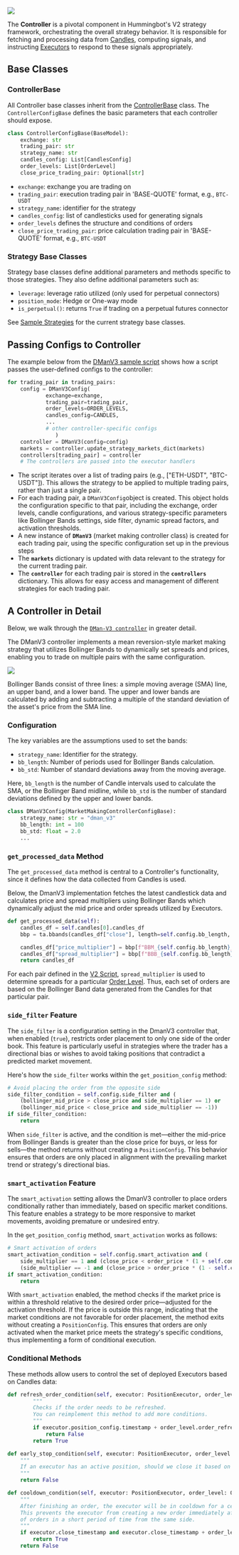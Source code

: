 ![](../diagrams/3.png)

The **Controller** is a pivotal component in Hummingbot's V2 strategy framework, orchestrating the overall strategy behavior. It is responsible for fetching and processing data from [Candles](../candles), computing signals, and instructing [Executors](../executors/) to respond to these signals appropriately.

## Base Classes

### ControllerBase

All Controller base classes inherit from the [ControllerBase](https://github.com/hummingbot/hummingbot/blob/e30406a2d41f1f9c741c29f449f477ab9ad7e4e5/hummingbot/smart_components/strategy_frameworks/controller_base.py) class. The `ControllerConfigBase` defines the basic parameters that each controller should expose.

```python
class ControllerConfigBase(BaseModel):
    exchange: str
    trading_pair: str
    strategy_name: str
    candles_config: List[CandlesConfig]
    order_levels: List[OrderLevel]
    close_price_trading_pair: Optional[str]
```

- `exchange`: exchange you are trading on
- `trading_pair`: execution trading pair in 'BASE-QUOTE' format, e.g., `BTC-USDT`
- `strategy_name`: identifier for the strategy
- `candles_config`: list of candlesticks used for generating signals
- `order_levels` defines the structure and conditions of orders
- `close_price_trading_pair`: price calculation trading pair in 'BASE-QUOTE' format, e.g., `BTC-USDT`

### Strategy Base Classes

Strategy base classes define additional parameters and methods specific to those strategies. They also define additional parameters such as:

- `leverage`: leverage ratio utilized (only used for perpetual connectors)
- `position_mode`: Hedge or One-way mode
- `is_perpetual()`: returns `True` if trading on a perpetual futures connector

See [Sample Strategies](../examples/) for the current strategy base classes.

## Passing Configs to Controller

The example below from the [DManV3 sample script](https://github.com/hummingbot/hummingbot/blob/master/scripts/v2_market-making_dman_v3_multiple_pairs.py) shows how a script passes the user-defined configs to the controller:

```python
for trading_pair in trading_pairs: 
	config = DManV3Config(           
            exchange=exchange,
            trading_pair=trading_pair,
            order_levels=ORDER_LEVELS,
            candles_config=CANDLES, 
            ...
            # other controller-specific configs
		       )
    controller = DManV3(config=config)
    markets = controller.update_strategy_markets_dict(markets)
    controllers[trading_pair] = controller
    # The controllers are passed into the executor handlers
```

- The script iterates over a list of trading pairs (e.g., ["ETH-USDT", "BTC-USDT"]). This allows the strategy to be applied to multiple trading pairs, rather than just a single pair.
- For each trading pair, a `DManV3Config`object is created. This object holds the configuration specific to that pair, including the exchange, order levels, candle configurations, and various strategy-specific parameters like Bollinger Bands settings, side filter, dynamic spread factors, and activation thresholds.
- A new instance of **`DManV3`** (market making controller class) is created for each trading pair, using the specific configuration set up in the previous steps
- The **`markets`** dictionary is updated with data relevant to the strategy for the current trading pair.
- The **`controller`** for each trading pair is stored in the **`controllers`** dictionary. This allows for easy access and management of different strategies for each trading pair.

## A Controller in Detail

Below, we walk through the [`DMan-V3 controller`](https://github.com/hummingbot/hummingbot/blob/master/hummingbot/smart_components/controllers/dman_v3.py) in greater detail.

The DManV3 controller implements a mean reversion-style market making strategy that utilizes Bollinger Bands to dynamically set spreads and prices, enabling you to trade on multiple pairs with the same configuration.

![](./bolinger-bands.png)

Bollinger Bands consist of three lines: a simple moving average (SMA) line, an upper band, and a lower band. The upper and lower bands are calculated by adding and subtracting a multiple of the standard deviation of the asset's price from the SMA line.

### Configuration

The key variables are the assumptions used to set the bands:

- `strategy_name`: Identifier for the strategy.
- `bb_length`: Number of periods used for Bollinger Bands calculation.
- `bb_std`: Number of standard deviations away from the moving average.

Here, `bb_length` is the number of Candle intervals used to calculate the SMA, or the Bollinger Band midline, while `bb_std` is the number of standard deviations defined by the upper and lower bands.

```python
class DManV3Config(MarketMakingControllerConfigBase):
    strategy_name: str = "dman_v3"
    bb_length: int = 100
    bb_std: float = 2.0
    ...
```

### `get_processed_data` Method

The `get_processed_data` method is central to a Controller's functionality, since it defines how the data collected from Candles is used. 

Below, the DmanV3 implementation fetches the latest candlestick data and calculates price and spread multipliers using Bollinger Bands which dynamically adjust the mid price and order spreads utilized by Executors.

```python
def get_processed_data(self):
    candles_df = self.candles[0].candles_df
    bbp = ta.bbands(candles_df["close"], length=self.config.bb_length, std=self.config.bb_std)

    candles_df["price_multiplier"] = bbp[f"BBM_{self.config.bb_length}_{self.config.bb_std}"]
    candles_df["spread_multiplier"] = bbp[f"BBB_{self.config.bb_length}_{self.config.bb_std}"] / 200
    return candles_df
```

For each pair defined in the [V2 Script](../v2-scripts/), `spread_multiplier` is used to determine spreads for a particular [Order Level](../order-levels/). Thus, each set of orders are based on the Bollinger Band data generated from the Candles for that particular pair.

### `side_filter` Feature

The `side_filter` is a configuration setting in the DmanV3 controller that, when enabled (`true`), restricts order placement to only one side of the order book. This feature is particularly useful in strategies where the trader has a directional bias or wishes to avoid taking positions that contradict a predicted market movement.

Here's how the `side_filter` works within the `get_position_config` method:

```python
# Avoid placing the order from the opposite side
side_filter_condition = self.config.side_filter and (
    (bollinger_mid_price > close_price and side_multiplier == 1) or
    (bollinger_mid_price < close_price and side_multiplier == -1))
if side_filter_condition:
    return
```

When `side_filter` is active, and the condition is met—either the mid-price from Bollinger Bands is greater than the close price for buys, or less for sells—the method returns without creating a `PositionConfig`. This behavior ensures that orders are only placed in alignment with the prevailing market trend or strategy's directional bias.


### `smart_activation` Feature

The `smart_activation` setting allows the DmanV3 controller to place orders conditionally rather than immediately, based on specific market conditions. This feature enables a strategy to be more responsive to market movements, avoiding premature or undesired entry.

In the `get_position_config` method, `smart_activation` works as follows:

```python
# Smart activation of orders
smart_activation_condition = self.config.smart_activation and (
    side_multiplier == 1 and (close_price < order_price * (1 + self.config.activation_threshold)) or
    (side_multiplier == -1 and (close_price > order_price * (1 - self.config.activation_threshold))))
if smart_activation_condition:
    return
```

With `smart_activation` enabled, the method checks if the market price is within a threshold relative to the desired order price—adjusted for the activation threshold. If the price is outside this range, indicating that the market conditions are not favorable for order placement, the method exits without creating a `PositionConfig`. This ensures that orders are only activated when the market price meets the strategy's specific conditions, thus implementing a form of conditional execution.


### Conditional Methods

These methods allow users to control the set of deployed Executors based on Candles data:

```python
def refresh_order_condition(self, executor: PositionExecutor, order_level: OrderLevel) -> bool:
        """
        Checks if the order needs to be refreshed.
        You can reimplement this method to add more conditions.
        """
        if executor.position_config.timestamp + order_level.order_refresh_time > time.time():
            return False
        return True

def early_stop_condition(self, executor: PositionExecutor, order_level: OrderLevel) -> bool:
    """
    If an executor has an active position, should we close it based on a condition.
    """
    return False

def cooldown_condition(self, executor: PositionExecutor, order_level: OrderLevel) -> bool:
    """
    After finishing an order, the executor will be in cooldown for a certain amount of time.
    This prevents the executor from creating a new order immediately after finishing one and execute a lot
    of orders in a short period of time from the same side.
    """
    if executor.close_timestamp and executor.close_timestamp + order_level.cooldown_time > time.time():
        return True
    return False
```